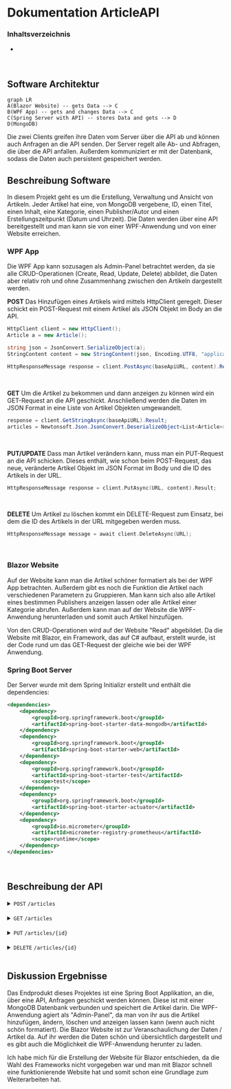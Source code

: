 # Dokumentation ArticleAPI
### Inhaltsverzeichnis
*
<br>

## Software Architektur
```mermaid
graph LR
A(Blazor Website) -- gets Data --> C
B(WPF App) -- gets and changes Data --> C
C(Spring Server with API) -- stores Data and gets --> D
D(MongoDB)
```
Die zwei Clients greifen ihre Daten vom Server über die API ab und können auch Anfragen an die API senden. Der Server regelt alle Ab- und Abfragen, die über die API anfallen. Außerdem kommuniziert er mit der Datenbank, sodass die Daten auch persistent gespeichert werden.
<br>
## Beschreibung Software
In diesem Projekt geht es um die Erstellung, Verwaltung und Ansicht von Artikeln. Jeder Artikel hat eine, von MongoDB vergebene, ID, einen Titel, einen Inhalt, eine Kategorie, einen Publisher/Autor und einen Erstellungszeitpunkt (Datum und Uhrzeit). Die Daten werden über eine API bereitgestellt und man kann sie von einer WPF-Anwendung und von einer Website erreichen. 
<br>

### WPF App
Die WPF App kann sozusagen als Admin-Panel betrachtet werden, da sie alle CRUD-Operationen (Create, Read, Update, Delete) abbildet, die Daten aber relativ roh und ohne Zusammenhang zwischen den Artikeln dargestellt werden. 
<br>

**POST**
Das Hinzufügen eines Artikels wird mittels HttpClient geregelt. Dieser schickt ein POST-Request mit einem Artikel als JSON Objekt im Body an die API. 
```c#
HttpClient client = new HttpClient();
Article a = new Article();

string json = JsonConvert.SerializeObject(a);
StringContent content = new StringContent(json, Encoding.UTF8, "application/json");

HttpResponseMessage response = client.PostAsync(baseApiURL, content).Result;
```
<br>

**GET** 
Um die Artikel zu bekommen und dann anzeigen zu können wird ein GET-Request an die API geschickt. Anschließend werden die Daten im JSON Format in eine Liste von Artikel Objekten umgewandelt.
```c#
response = client.GetStringAsync(baseApiURL).Result;
articles = Newtonsoft.Json.JsonConvert.DeserializeObject<List<Article>>(response);
```
<br>

**PUT/UPDATE**
Dass man Artikel verändern kann, muss man ein PUT-Request an die API schicken. Dieses enthält, wie schon beim POST-Request, das neue, veränderte Artikel Objekt im JSON Format im Body und die ID des Artikels in der URL. 
```c
HttpResponseMessage response = client.PutAsync(URL, content).Result;
```
<br>

**DELETE**
Um Artikel zu löschen kommt ein DELETE-Request zum Einsatz, bei dem die ID des Artikels in der URL mitgegeben werden muss. 
```c
HttpResponseMessage message = await client.DeleteAsync(URL);
```
<br>

### Blazor Website
Auf der Website kann man die Artikel schöner formatiert als bei der WPF App betrachten. Außerdem gibt es noch die Funktion die Artikel nach verschiedenen Parametern zu Gruppieren. Man kann sich also alle Artikel eines bestimmen Publishers anzeigen lassen oder alle Artikel einer Kategorie abrufen. 
Außerdem kann man auf der Website die WPF-Anwendung herunterladen und somit auch Artikel hinzufügen. 

Von den CRUD-Operationen wird auf der Website "Read" abgebildet. Da die Website mit Blazor, ein Framework, das auf C# aufbaut, erstellt wurde, ist der Code rund um das GET-Request der gleiche wie bei der WPF Anwendung. 
<br>
### Spring Boot Server
Der Server wurde mit dem Spring Initializr erstellt und enthält die dependencies:
```xml
<dependencies>  
	<dependency> 
		<groupId>org.springframework.boot</groupId>  
		<artifactId>spring-boot-starter-data-mongodb</artifactId>  
	</dependency>
	<dependency>
		<groupId>org.springframework.boot</groupId>  
		<artifactId>spring-boot-starter-web</artifactId>  
	</dependency> 
	<dependency>
		<groupId>org.springframework.boot</groupId>  
		<artifactId>spring-boot-starter-test</artifactId>  
		<scope>test</scope>  
	</dependency>
	<dependency> 
		<groupId>org.springframework.boot</groupId>  
		<artifactId>spring-boot-starter-actuator</artifactId>  
	</dependency> 
	<dependency> 
		<groupId>io.micrometer</groupId>  
		<artifactId>micrometer-registry-prometheus</artifactId>  
		<scope>runtime</scope>  
	</dependency>
</dependencies>
```

<br>

## Beschreibung der API

<details>
 <summary><code>POST</code> <code>/articles</code></summary>

##### Parameters

> no Parameters

<br>

##### RequestBody (required)
```yaml
{
"title":  "titleneu",
"content":  "content1",
"publisher":  "Anonymous",
"category":  "natur"
}
```
<br>

##### Responses

> http code | response|
> -|-
> `200`        | `Configuration created successfully`
> `400`        | `{"code":"400","message":"Bad Request"}` 
</details>
<br>

<details>
 <summary><code>GET</code>  <code>/articles</code></summary>

##### Parameters

> no Parameters

<br>

##### RequestBody
>None

<br>

##### Responses

> http code | response|
> -|-
> `200`        | `Successful Operation`
> `400`        | `{"code":"400","message":"Bad Request"}` 
> `404`        | `Not found`
</details>
<br>

<details>
 <summary><code>PUT</code> <code>/articles/{id}</code></summary>

##### Parameters

> no Parameters

<br>

##### RequestBody (required)
```yaml
{
"id": "64666ae5d0ee1801cb2260ed"
"title":  "titleneu",
"content":  "content1",
"publisher":  "Anonymous",
"category":  "natur"
}
```
<br>

##### Responses

> http code | response|
> -|-
> `200`        | `Configuration created successfully`
> `400`        | `{"code":"400","message":"Bad Request"}` 
> `404`        | `Not found` 
</details>
<br>
<details>
 <summary><code>DELETE</code> <code>/articles/{id}</code></summary>

##### Parameters

> no Parameters

<br>

##### RequestBody
> None
> 
<br>

##### Responses

> http code | response|
> -|-
> `400`        | `{"code":"400","message":"Bad Request"}` 
> `404`        | `Not Found`
</details>
<br>

## Diskussion Ergebnisse
Das Endprodukt dieses Projektes ist eine Spring Boot Applikation, an die, über eine API, Anfragen geschickt werden können. Diese ist mit einer MongoDB Datenbank verbunden und speichert die Artikel darin. Die WPF-Anwendung agiert als "Admin-Panel", da man von ihr aus die Artikel hinzufügen, ändern, löschen und anzeigen lassen kann (wenn auch nicht schön formatiert). 
Die Blazor Website ist zur Veranschaulichung der Daten / Artikel da. Auf ihr werden die Daten schön und übersichtlich dargestellt und es gibt auch die Möglichkeit die WPF-Anwendung herunter zu laden. 

Ich habe mich für die Erstellung der Website für Blazor entschieden, da die Wahl des Frameworks nicht vorgegeben war und man mit Blazor schnell eine funktionierende Website hat und somit schon eine Grundlage zum Weiterarbeiten hat. 
